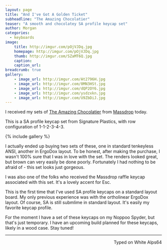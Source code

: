 ```yaml
---
layout: page
title: "And I've Got A Golden Ticket"
subheadline: "The Amazing Chocolatier"
teaser: "A smooth and chocolatey SA profile keycap set"
author: Morgan
categories:
  - keyboards
image:
    title: http://imgur.com/pOjVJDq.jpg
    homepage: http://imgur.com/pOjVJDq.jpg
    thumb: http://imgur.com/SZaMT6Q.jpg
    caption:
    caption_url:
breadcrumb: true
gallery:
    - image_url: http://imgur.com/At2796H.jpg
    - image_url: http://imgur.com/0MN3HSt.jpg
    - image_url: http://imgur.com/dQP2OY6.jpg
    - image_url: http://imgur.com/ysdzxkn.jpg
    - image_url: http://imgur.com/U9ZbDiJ.jpg
---
```


I received my sets of [The Amazing Chocolatier](https://zambumon.github.io/) from [Massdrop](https://www.massdrop.com/buy/the-amazing-chocolatier-custom-sa-keycap-set) today.

This is a SA profile keycap set from Signature Plastics, with row configuration of 1-1-2-3-4-3.

{% include gallery %}

I actually ended up buying two sets of these, one in standard tenkeyless ANSI, another in ErgoDox layout. To be honest, after making the purchase, I wasn't 100% sure that I was in love with the set. The renders looked great, but brown can very easily be done poorly. Fortunately I had nothing to be afraid of - this set looks just gorgeous.

I was also one of the folks who received the Massdrop raffle keycap associated with this set. It's a lovely accent for Esc.

This is the first time that I've used SA profile keycaps on a standard layout board. My only previous experience was with the ortholinear ErgoDox layout. Of course, SA is still submlime in standard layout. It's easily my favorite keycap profile.

For the moment I have a set of these keycaps on my Noppoo Spyder, but that's just temporary. I have an upcoming build planned for these keycaps, likely in a wood case. Stay tuned!

---
<p align="right">Typed on White Alps64</p>
